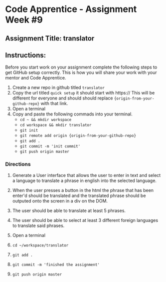 # Code Apprentice - Assignment Week #9

## Assignment Title: translator

## Instructions:
Before you start work on your assignment complete the following steps to get GitHub setup correctly. This is how you will share your work with your mentor and Code Apprentice. 

1. Create a new repo in github titled `translator`
1. Copy the url titled `quick setup` it should start with https:// This will be different for everyone and should should replace `{origin-from-your-github-repo}` with that link.
1. Open a terminal
1. Copy and paste the following commads into your terminal.
	- `cd ~ && mkdir workspace`
	- `cd workspace && mkdir translator`
	- `git init`
	- `git remote add origin {origin-from-your-github-repo}`
	- `git add .`
	- `git commit -m 'init commit'`
	- `git push origin master`

### Directions
1. Generate a User interface that allows the user to enter in text and select a language to translate a phrase in english into the selected language.
2. When the user presses a button in the html the phrase that has been enter'd should be translated and the translated phrase should be outputed onto the screen in a div on the DOM.
3. The user should be able to translate at least 5 phrases. 
4. The user should be able to select at least 3 different foreign languages to translate said phrases. 

1. Open a terminal
1. `cd ~/workspace/translator`
1. `git add .`
1. `git commit -m 'finished the assignment'`
1. `git push origin master`

